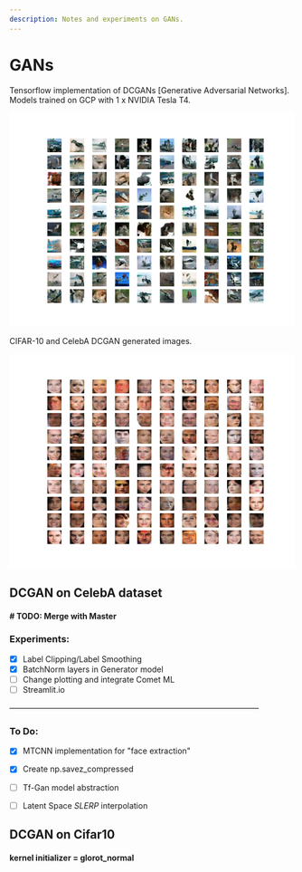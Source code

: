 ```yaml
---
description: Notes and experiments on GANs.
---
```


# GANs

Tensorflow implementation of DCGANs \[Generative Adversarial Networks\]. Models trained on GCP with 1 x NVIDIA Tesla T4.

![Cifar 10 DCGAN images after 60 epochs](.gitbook/assets/plot_g060.png)

CIFAR-10 and CelebA DCGAN generated images.

![CelebA DCGAN images after 60 epochs](.gitbook/assets/plot_e060.png)



## DCGAN on CelebA dataset

#### **\# TODO: Merge with Master**

### Experiments:

* [x] Label Clipping/Label Smoothing
* [x] BatchNorm layers in Generator model
* [ ] Change plotting and integrate Comet ML
* [ ] Streamlit.io 

–––––––––––––––––––––––––––––––––––––––––––––––––––––––––––––––

### To Do:

* [x] MTCNN implementation for "face extraction"
* [x] Create np.savez\_compressed
* [ ] Tf-Gan model abstraction
* [ ] Latent Space _SLERP_ interpolation



## DCGAN on Cifar10

#### kernel initializer = glorot\_normal



### 









